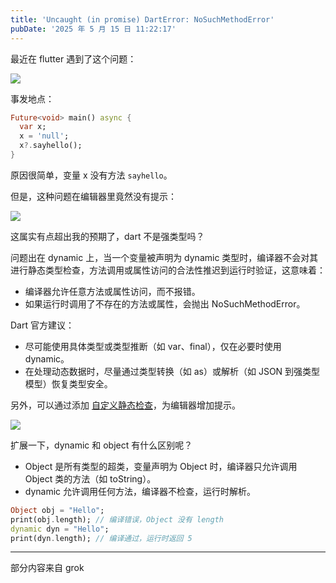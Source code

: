 ```yaml
---
title: 'Uncaught (in promise) DartError: NoSuchMethodError'
pubDate: '2025 年 5 月 15 日 11:22:17'
---
```



最近在 flutter 遇到了这个问题：

![](https://md.p1gd0g.cc/mmbiz_png/OQRlA7Uf7SWWPaoyP7AeciaiaGeVvqTRwILvdCMKV5Khz8yZGgoA6kxcgNuicwN90aRPF8VI2Td2FOeymFI7NIIMw/0?from=appmsg)

事发地点：

```dart
Future<void> main() async {
  var x;
  x = 'null';
  x?.sayhello();
}
```

原因很简单，变量 x 没有方法 `sayhello`。

但是，这种问题在编辑器里竟然没有提示：

![](https://md.p1gd0g.cc/mmbiz_png/OQRlA7Uf7SWWPaoyP7AeciaiaGeVvqTRwI2pr1XbWHu6LLicamOz5ic2hxcibBNCUOE8cb2TtSQfS88NoY93Hbtoiapw/0?from=appmsg)

这属实有点超出我的预期了，dart 不是强类型吗？

问题出在 dynamic 上，当一个变量被声明为 dynamic 类型时，编译器不会对其进行静态类型检查，方法调用或属性访问的合法性推迟到运行时验证，这意味着：

- 编译器允许任意方法或属性访问，而不报错。
- 如果运行时调用了不存在的方法或属性，会抛出 NoSuchMethodError。

Dart 官方建议：

- 尽可能使用具体类型或类型推断（如 var、final），仅在必要时使用 dynamic。
- 在处理动态数据时，尽量通过类型转换（如 as）或解析（如 JSON 到强类型模型）恢复类型安全。

另外，可以通过添加 [自定义静态检查](https://dart.ac.cn/tools/linter-rules/avoid_dynamic_calls)，为编辑器增加提示。

![](https://md.p1gd0g.cc/mmbiz_png/OQRlA7Uf7SWWPaoyP7AeciaiaGeVvqTRwIBA946MD3BztU4N54OJd2z6tMcxFKQHiajUaibovBU3TuJuJia47iax1bxg/0?from=appmsg)

扩展一下，dynamic 和 object 有什么区别呢？

- Object 是所有类型的超类，变量声明为 Object 时，编译器只允许调用 Object 类的方法（如 toString）。
- dynamic 允许调用任何方法，编译器不检查，运行时解析。

```dart
Object obj = "Hello";
print(obj.length); // 编译错误，Object 没有 length
dynamic dyn = "Hello";
print(dyn.length); // 编译通过，运行时返回 5
```

---

部分内容来自 grok


